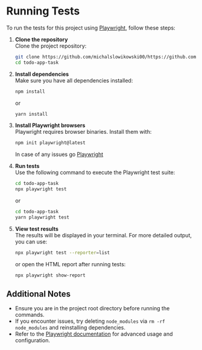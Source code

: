# Running Tests

To run the tests for this project using [Playwright](https://playwright.dev/), follow these steps:

1. **Clone the repository**  
   Clone the project repository:

   ```bash
   git clone https://github.com/michalslowikowski00/https://github.com/michalslowikowski00/
   cd todo-app-task
   ```

2. **Install dependencies**  
    Make sure you have all dependencies installed:

   ```bash
   npm install
   ```

   or

   ```bash
   yarn install
   ```

3. **Install Playwright browsers**  
   Playwright requires browser binaries. Install them with:

   ```bash
   npm init playwright@latest
   ```

   In case of any issues go [Playwright](https://playwright.dev/docs/intro#installing-playwright)

4. **Run tests**  
   Use the following command to execute the Playwright test suite:

   ```bash
   cd todo-app-task
   npx playwright test
   ```

   or

   ```bash
   cd todo-app-task
   yarn playwright test
   ```

5. **View test results**  
   The results will be displayed in your terminal. For more detailed output, you can use:
   ```bash
   npx playwright test --reporter=list
   ```
   or open the HTML report after running tests:
   ```bash
   npx playwright show-report
   ```

## Additional Notes

- Ensure you are in the project root directory before running the commands.
- If you encounter issues, try deleting `node_modules` via `rm -rf node_modules` and reinstalling dependencies.
- Refer to the [Playwright documentation](https://playwright.dev/docs/intro) for advanced usage and configuration.

